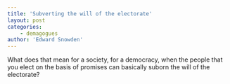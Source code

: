 ```yaml
---
title: 'Subverting the will of the electorate'
layout: post
categories:
    - demagogues
author: 'Edward Snowden'
---
```


What does that mean for a society, for a democracy, when the people that you elect on the basis of promises can basically suborn the will of the electorate?